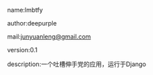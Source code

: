 name:lmbtfy

author:deepurple

mail:junyuanleng@gmail.com

version:0.1

description:一个吐槽伸手党的应用，运行于Django
